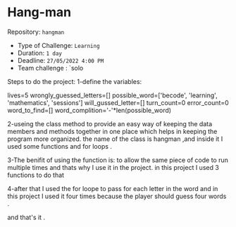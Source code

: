 # Hang-man
 Repository: `hangman`
- Type of Challenge: `Learning`
- Duration: `1 day`
- Deadline: `27/05/2022 4:00 PM`
- Team challenge : `solo

Steps to do the project:
1-define the variables:

lives=5
wrongly_guessed_letters=[]
possible_word=['becode', 'learning', 'mathematics', 'sessions']
will_gussed_letter=[]
turn_count=0
error_count=0
word_to_find=[]
word_complition='-'*len(possible_word)

2-useing  the class method to provide an easy way of keeping the data members and methods together in one place which helps in keeping the program more organized.
the name of the class is hangman ,and inside it I used some functions and for loops .

3-The benifit of using the function is:
to  allow the same piece of code to run multiple times and thats why I use it in the project.
in this project I used 3 functions to do that


4-after that I used the for loope to pass for each letter in the word and in this project I used it four times because  the player should guess four words .

and that's it .

